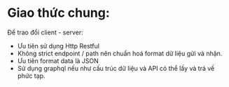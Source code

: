 

# Giao thức chung:
Để trao đổi client - server:
- Ưu tiên sử dụng Http Restful
- Không strict endpoint / path nên chuẩn hoá format dữ liệu gửi và nhận.
- Ưu tiên format data là JSON
- Sử dụng graphql nếu như cấu trúc dữ liệu và API có thể lấy và trả về phức tạp.
